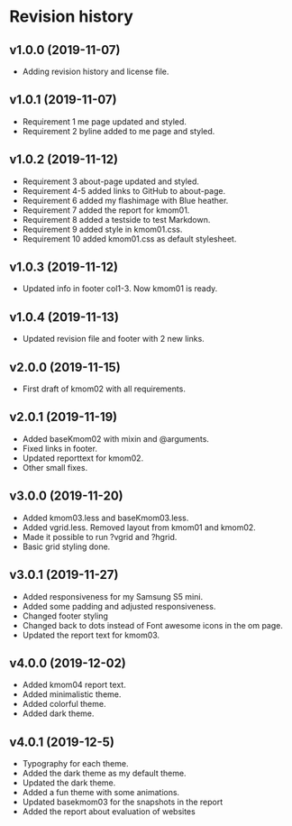 Revision history
================

v1.0.0 (2019-11-07)
-------------------

* Adding revision history and license file.

v1.0.1 (2019-11-07)
-------------------

* Requirement 1 me page updated and styled.
* Requirement 2 byline added to me page and styled.

v1.0.2 (2019-11-12)
-------------------

* Requirement 3 about-page updated and styled.
* Requirement 4-5 added links to GitHub to about-page.
* Requirement 6 added my flashimage with Blue heather.
* Requirement 7 added the report for kmom01.
* Requirement 8 added a testside to test Markdown.
* Requirement 9 added style in kmom01.css.
* Requirement 10 added kmom01.css as default stylesheet.

v1.0.3 (2019-11-12)
-------------------

* Updated info in footer col1-3. Now kmom01 is ready.

v1.0.4 (2019-11-13)
-------------------

* Updated revision file and footer with 2 new links.

v2.0.0 (2019-11-15)
-------------------

* First draft of kmom02 with all requirements.

v2.0.1 (2019-11-19)
-------------------

* Added baseKmom02 with mixin and @arguments.
* Fixed links in footer.
* Updated reporttext for kmom02.
* Other small fixes.

v3.0.0 (2019-11-20)
-------------------

* Added kmom03.less and baseKmom03.less.
* Added vgrid.less. Removed layout from kmom01 and kmom02.
* Made it possible to run ?vgrid and ?hgrid.
* Basic grid styling done.

v3.0.1 (2019-11-27)
-------------------

* Added responsiveness for my Samsung S5 mini.
* Added some padding and adjusted responsiveness.
* Changed footer styling
* Changed back to dots instead of Font awesome icons in the om page.
* Updated the report text for kmom03.

v4.0.0 (2019-12-02)
-------------------

* Added kmom04 report text.
* Added minimalistic theme.
* Added colorful theme.
* Added dark theme.

v4.0.1 (2019-12-5)
-------------------

* Typography for each theme.
* Added the dark theme as my default theme.
* Updated the dark theme.
* Added a fun theme with some animations.
* Updated basekmom03 for the snapshots in the report
* Added the report about evaluation of websites
